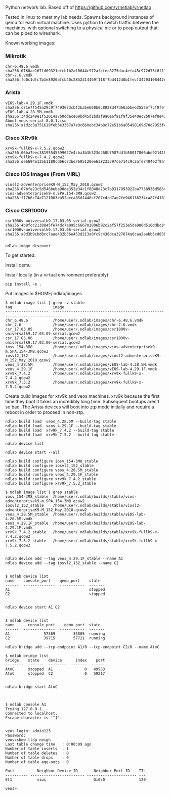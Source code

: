 Python network lab.  Based off of https://github.com/vrnetlab/vrnetlab

Tested in linux to meet my lab needs.  Spawns background instances of qemu for each virtual machine.  Uses python to switch traffic between the machines, with optional switching to a physical nic or to pcap output that can be piped to wireshark.


Known working images:

### Mikrotik
```
chr-6.48.6.vmdk sha256:0160ae167fd69321efcb1b2a10644c972afcfec8275dac4efa45c972d73f6f11
chr-7.6.vmdk sha256:fd0c1dfc7b1e8920afcb40c2852314469f118f7bd412d0b1fecf34293108442e
```

### Arista
```
vEOS-lab-4.29.1F.vmdk sha256:c71e7f545a29c9f7493673cbf2ba5e660b0c8028d47d66abbee3553ef7cf8fef
vEOS-lab-4.28.5M.vmdk sha256:34dc249e1f52014a7b0ddace69bd45d1bdaf9a0e6f91f9f35e40ec2b07ef8e43
Aboot-veos-serial-8.0.1.iso sha256:a1d2c3a751619feb3e3367a7e0c660ebc34b8c72e51b6a05498169d70d7953f4
```

### Cisco XRv9k
```
xrv9k-fullk9-x-7.5.2.qcow2 sha256:06ba7eec38195545399627e4cba3b3b323d460b7587dd1b58017866abd921418
xrv9k-fullk9-x-7.4.2.qcow2 sha256:de6694e125b1180cd66c73be7605120ee638233397c6714c9c2afe7404e2f9af
```

### Cisco IOS Images (From VIRL)
```
viosl2-adventerpriseK9-M_152_May_2018.qcow2 sha256:07bfe23c5d546beba90de352e34c1f8048d73c7b9317993922ba7738936d5854
vios-adventerprisek9-m.SPA.154-3M8.qcow2 sha256:f17b6c74a712f003ea52acca85d1440cf207cdcd7ae2fe946136234ca87f4181
```

### Cisco CSR1000v
```
csr1000v-universalk9.17.03.05-serial.qcow2 sha256:4b8fcc2138845fe74dc7a095c666701806b92c2af57f253e5da986d510ddbc0f
csr1000v-universalk9.17.03.06-serial.qcow2 sha256:a8d3b9cbd0cc7aae432b36e453d213a0fc9c436dca327074a0caa2aebb5cd83b
```


###

`ndlab image discover`


To get started:

Install qemu

Install locally (in a virtual environment preferably):

`pip install -e .`

Put images in $HOME/.ndlab/images

```
$ ndlab image list | grep -v stable
tag                  image
-------------------  --------------------------------------------------------------------------
chr_6.48.6           /home/user/.ndlab/images/chr-6.48.6.vmdk
chr_7.6              /home/user/.ndlab/images/chr-7.6.vmdk
csr_17.03.05         /home/user/.ndlab/images/csr1000v-universalk9.17.03.05-serial.qcow2
csr_17.03.06         /home/user/.ndlab/images/csr1000v-universalk9.17.03.06-serial.qcow2
iosv_154-3M8         /home/user/.ndlab/images/vios-adventerprisek9-m.SPA.154-3M8.qcow2
iosvl2_152           /home/user/.ndlab/images/viosl2-adventerpriseK9-M_152_May_2018.qcow2
veos_4.28.5M         /home/user/.ndlab/images/vEOS-lab-4.28.5M.vmdk
veos_4.29.1F         /home/user/.ndlab/images/vEOS-lab-4.29.1F.vmdk
xrv9k_7.4.2          /home/user/.ndlab/images/xrv9k-fullk9-x-7.4.2.qcow2
xrv9k_7.5.2          /home/user/.ndlab/images/xrv9k-fullk9-x-7.5.2.qcow2
```


Create build images for xrv9k and veos machines.  xrv9k because the first time they boot it takes an incredibly long time.  Subsequent bootups aren't so bad.  The Arista devices will boot into ztp mode initially and require a reboot in order to proceed in non-ztp.


```
ndlab build load  veos_4.28.5M --build-tag stable
ndlab build load  veos_4.29.1F --build-tag stable
ndlab build load  xrv9k_7.4.2 --build-tag stable
ndlab build load  xrv9k_7.5.2 --build-tag stable

ndlab device list

ndlab device start --all

ndlab build configure iosv_154-3M8_stable
ndlab build configure iosvl2_152_stable
ndlab build configure veos_4.28.5M_stable
ndlab build configure veos_4.29.1F_stable
ndlab build configure xrv9k_7.4.2_stable
ndlab build configure xrv9k_7.5.2_stable

$ ndlab image list | grep stable
iosv_154-3M8_stable  /home/user/.ndlab/builds/stable/vios-adventerprisek9-m.SPA.154-3M8.qcow2
iosvl2_152_stable    /home/user/.ndlab/builds/stable/viosl2-adventerpriseK9-M_152_May_2018.qcow2
veos_4.28.5M_stable  /home/user/.ndlab/builds/stable/vEOS-lab-4.28.5M.vmdk
veos_4.29.1F_stable  /home/user/.ndlab/builds/stable/vEOS-lab-4.29.1F.vmdk
xrv9k_7.4.2_stable   /home/user/.ndlab/builds/stable/xrv9k-fullk9-x-7.4.2.qcow2
xrv9k_7.5.2_stable   /home/user/.ndlab/builds/stable/xrv9k-fullk9-x-7.5.2.qcow2


ndlab device add --tag veos_4.29.1F_stable --name A1
ndlab device add --tag iosvl2_152_stable --name C2


$ ndlab device list
name    console_port    qemu_port    state
------  --------------  -----------  -------
A1                                   stopped
C2                                   stopped


ndlab device start A1 C2


$ ndlab device list
name      console_port    qemu_port  state
------  --------------  -----------  -------
A1               57369        35805  running
C2               39715        57721  running

ndlab bridge add --tcp-endpoint A1/0 --tcp-endpoint C2/0 --name AtoC

$ ndlab bridge list
bridge    state    device      index    port
--------  -------  --------  -------  ------
AtoC      stopped  A1              0   49953
AtoC      stopped  C2              0   59217


ndlab bridge start AtoC



$ ndlab console A1
Trying 127.0.0.1...
Connected to localhost.
Escape character is '^]'.


veos login: admin123
Password:
veos>show lldp neigh
Last table change time   : 0:00:09 ago
Number of table inserts  : 1
Number of table deletes  : 0
Number of table drops    : 0
Number of table age-outs : 0

Port          Neighbor Device ID       Neighbor Port ID    TTL
---------- ------------------------ ---------------------- ---
Et1           vios                     Gi0/0               120

veos>

```

